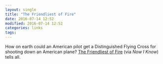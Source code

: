 ```yaml
---
layout: single
title: "The Friendliest of Fire"
date: 2016-07-14 12:52
modified: 2016-07-14 12:52
categories: links
tags:
---
```


How on earth could an American pilot get a Distinguished Flying Cross for shooting down an American plane? [The Friendliest of Fire](http://nowiknow.com/the-friendliest-of-fire/)
(via *Now I Know*) tells all.
